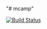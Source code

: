 "# mcamp" 



[![Build Status](https://travis-ci.org/2016chubachi/mcamp.svg?branch=master)](https://travis-ci.org/2016chubachi/mcamp)
